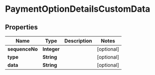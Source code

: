 

# PaymentOptionDetailsCustomData


## Properties

| Name | Type | Description | Notes |
|------------ | ------------- | ------------- | -------------|
|**sequenceNo** | **Integer** |  |  [optional] |
|**type** | **String** |  |  [optional] |
|**data** | **String** |  |  [optional] |



